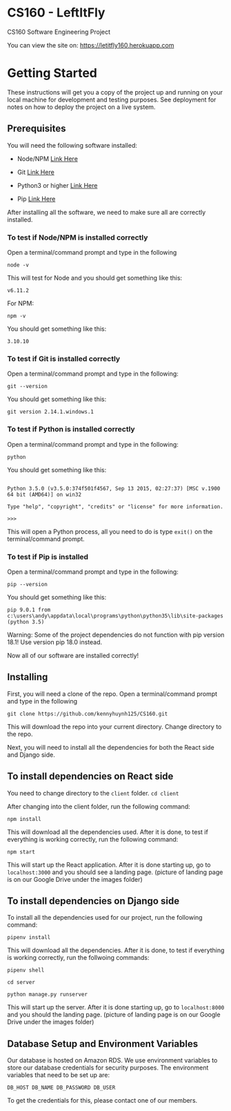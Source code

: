 # CS160 - LeftItFly

  

CS160 Software Engineering Project

You can view the site on: https://letitfly160.herokuapp.com

  

  

# Getting Started

  

These instructions will get you a copy of the project up and running on your local machine for development and testing purposes. See deployment for notes on how to deploy the project on a live system.

  

  

## Prerequisites

  

You will need the following software installed:

  

- Node/NPM [Link Here](https://nodejs.org/en/)

  

- Git [Link Here](https://git-scm.com/downloads)

  

- Python3 or higher [Link Here](https://www.python.org/downloads/)

  

- Pip [Link Here](https://pip.pypa.io/en/stable/installing/)

  

After installing all the software, we need to make sure all are correctly installed.

  

### To test if Node/NPM is installed correctly

Open a terminal/command prompt and type in the following

  

    node -v

This will test for Node and you should get something like this:

  

    v6.11.2

For NPM:

  

    npm -v

You should get something like this:

  

    3.10.10

### To test if Git is installed correctly

Open a terminal/command prompt and type in the following:

  

    git --version

You should get something like this:

  

    git version 2.14.1.windows.1

### To test if Python is installed correctly

Open a terminal/command prompt and type in the following:

  

    python

You should get something like this:

```

Python 3.5.0 (v3.5.0:374f501f4567, Sep 13 2015, 02:27:37) [MSC v.1900 64 bit (AMD64)] on win32

Type "help", "copyright", "credits" or "license" for more information.

>>>

```

This will open a Python process, all you need to do is type `exit()` on the terminal/command prompt.

  

### To test if Pip is installed

Open a terminal/command prompt and type in the following:

  

    pip --version

You should get something like this:

  

    pip 9.0.1 from c:\users\andy\appdata\local\programs\python\python35\lib\site-packages (python 3.5)

  
Warning: Some of the project dependencies do not function with pip version 18.1! Use version pip 18.0 instead.


Now all of our software are installed correctly!

  

## Installing

First, you will need a clone of the repo. Open a terminal/command prompt and type in the following

    git clone https://github.com/kennyhuynh125/CS160.git

This will download the repo into your current directory. Change directory to the repo.

Next, you will need to install all the dependencies for both the React side and Django side.
  

## To install dependencies on React side

You need to change directory to the `client` folder. `cd client`

After changing into the client folder, run the following command:

    npm install

This will download all the dependencies used. After it is done, to test if everything is working correctly, run the following command:

    npm start

This will start up the React application. After it is done starting up, go to `localhost:3000` and you should see a landing page. (picture of landing page is on our Google Drive under the images folder)

## To install dependencies on Django side

To install all the dependencies used for our project, run the following command:

    pipenv install

This will download all the dependencies. After it is done, to test if everything is working correctly, run the follwoing commands:

    pipenv shell

    cd server

    python manage.py runserver

This will start up the server. After it is done starting up, go to `localhost:8000` and you should the landing page. (picture of landing page is on our Google Drive under the images folder)

## Database Setup and Environment Variables

Our database is hosted on Amazon RDS. We use environment variables to store our database credentials for security purposes.
The environment variables that need to be set up are:

`
DB_HOST
DB_NAME
DB_PASSWORD
DB_USER
`

To get the credentials for this, please contact one of our members.
